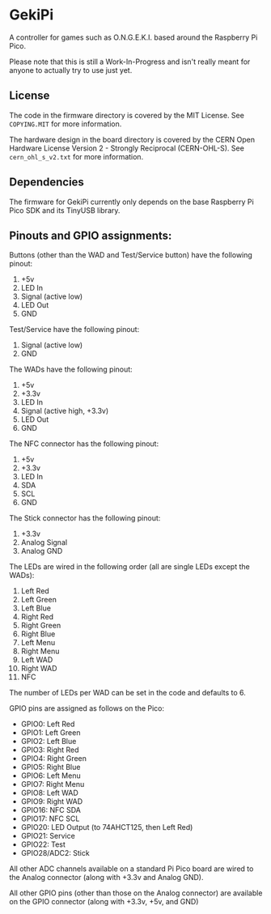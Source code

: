 # GekiPi

A controller for games such as O.N.G.E.K.I. based around the Raspberry Pi Pico.

Please note that this is still a Work-In-Progress and isn't really meant for
anyone to actually try to use just yet.

## License

The code in the firmware directory is covered by the MIT License. See
`COPYING.MIT` for more information.

The hardware design in the board directory is covered by the CERN Open Hardware
License Version 2 - Strongly Reciprocal (CERN-OHL-S). See `cern_ohl_s_v2.txt`
for more information.

## Dependencies

The firmware for GekiPi currently only depends on the base Raspberry Pi Pico
SDK and its TinyUSB library.

## Pinouts and GPIO assignments:

Buttons (other than the WAD and Test/Service button) have the following pinout:
1. +5v
2. LED In
3. Signal (active low)
4. LED Out
5. GND

Test/Service have the following pinout:
1. Signal (active low)
2. GND

The WADs have the following pinout:
1. +5v
2. +3.3v
3. LED In
4. Signal (active high, +3.3v)
5. LED Out
6. GND

The NFC connector has the following pinout:
1. +5v
2. +3.3v
3. LED In
4. SDA
5. SCL
6. GND

The Stick connector has the following pinout:
1. +3.3v
2. Analog Signal
3. Analog GND

The LEDs are wired in the following order (all are single LEDs except the WADs):
1. Left Red
2. Left Green
3. Left Blue
4. Right Red
5. Right Green
6. Right Blue
7. Left Menu
8. Right Menu
9. Left WAD
10. Right WAD
11. NFC

The number of LEDs per WAD can be set in the code and defaults to 6.

GPIO pins are assigned as follows on the Pico:
- GPIO0: Left Red
- GPIO1: Left Green
- GPIO2: Left Blue
- GPIO3: Right Red
- GPIO4: Right Green
- GPIO5: Right Blue
- GPIO6: Left Menu
- GPIO7: Right Menu
- GPIO8: Left WAD
- GPIO9: Right WAD
- GPIO16: NFC SDA
- GPIO17: NFC SCL
- GPIO20: LED Output (to 74AHCT125, then Left Red)
- GPIO21: Service
- GPIO22: Test
- GPIO28/ADC2: Stick

All other ADC channels available on a standard Pi Pico board are wired to the
Analog connector (along with +3.3v and Analog GND).

All other GPIO pins (other than those on the Analog connector) are available on
the GPIO connector (along with +3.3v, +5v, and GND)
